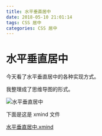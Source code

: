 ```yaml
---
title: 水平垂直居中
date: 2018-05-10 21:01:14
tags: CSS 居中
categories: CSS 居中
---
```


# 水平垂直居中

今天看了水平垂直居中的各种实现方式。

我整理成了思维导图的形式。

![水平垂直居中](水平垂直居中.png)

下面是这是 xmind 文件

<a href="水平垂直居中.xmind">水平垂直居中.xmind</a>